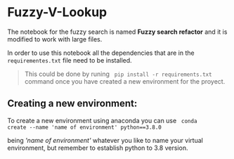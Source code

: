 # Fuzzy-V-Lookup

The notebook for the fuzzy search is named **Fuzzy search refactor** and it is modified to work with large files.

In order to use this notebook all the dependencies that are in the <code>requirementes.txt</code> file need to be installed. 
> This could be done by runing <code> pip install -r requirements.txt </code> command once you have created a new environment for the proyect.

## Creating a new environment:

To create a new environment using anaconda you can use
<code> conda create --name 'name of environment' python==3.8.0 </code>

being *'name of environment'* whatever you like to name your virtual environment, but remember to establish python to 3.8 version. 
